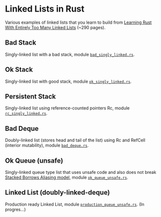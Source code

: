 # Linked Lists in Rust

Various examples of linked lists that you learn to build from [Learning Rust With Entirely Too Many Linked Lists](https://rust-unofficial.github.io/too-many-lists/index.html) (~290 pages).

## Bad Stack

Singly-linked list with a bad stack, module [`bad_singly_linked.rs`](https://github.com/SigmaBale/linked-lists-rust/blob/main/src/bad_singly_linked.rs).

## Ok Stack

Singly-linked list with good stack, module [`ok_singly_linked.rs`](https://github.com/SigmaBale/linked-lists-rust/blob/main/src/ok_singly_linked.rs).

## Persistent Stack

Singly-linked list using reference-counted pointers Rc, module [`rc_singly_linked.rs`](https://github.com/SigmaBale/linked-lists-rust/blob/main/src/rc_singly_linked.rs).

## Bad Deque

Doubly-linked list (stores head and tail of the list) using Rc and RefCell (interior mutability), module [`bad_deque.rs`](https://github.com/SigmaBale/linked-lists-rust/blob/main/src/bad_deque.rs).

## Ok Queue (unsafe)

Singly-linked queue type list that uses unsafe code and also does not break [Stacked Borrows Aliasing model](https://plv.mpi-sws.org/rustbelt/stacked-borrows/), module [`ok_queue_unsafe.rs`](https://github.com/SigmaBale/linked-lists-rust/blob/main/src/ok_queue_unsafe.rs).

## Linked List (doubly-linked-deque)

Production ready Linked List, module [`production_queue_unsafe.rs`](https://github.com/SigmaBale/linked-lists-rust/blob/main/src/production_queue_unsafe.rs). (In progres...)